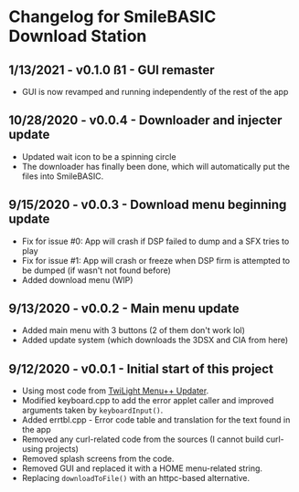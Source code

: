 # Changelog for SmileBASIC Download Station

## 1/13/2021 - v0.1.0 ß1 - GUI remaster

* GUI is now revamped and running independently of the rest of the app

## 10/28/2020 - v0.0.4 - Downloader and injecter update

* Updated wait icon to be a spinning circle
* The downloader has finally been done, which will automatically put the files into SmileBASIC.

## 9/15/2020 - v0.0.3 - Download menu beginning update

* Fix for issue #0: App will crash if DSP failed to dump and a SFX tries to play
* Fix for issue #1: App will crash or freeze when DSP firm is attempted to be dumped (if wasn't not found before)
* Added download menu (WIP)

## 9/13/2020 - v0.0.2 - Main menu update

* Added main menu with 3 buttons (2 of them don't work lol)
* Added update system (which downloads the 3DSX and CIA from here)

## 9/12/2020 - v0.0.1 - Initial start of this project

* Using most code from [TwiLight Menu++ Updater](https://github.com/RocketRobz/TWiLightMenu-Updater).
* Modified keyboard.cpp to add the error applet caller and improved arguments taken by `keyboardInput()`.
* Added errtbl.cpp - Error code table and translation for the text found in the app
* Removed any curl-related code from the sources (I cannot build curl-using projects)
* Removed splash screens from the code.
* Removed GUI and replaced it with a HOME menu-related string.
* Replacing `downloadToFile()` with an httpc-based alternative.
